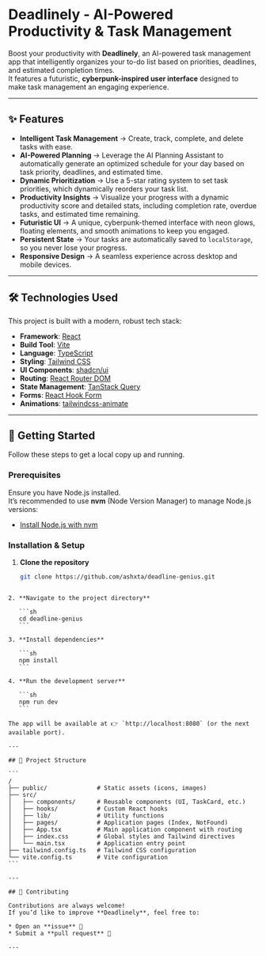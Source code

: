
# Deadlinely - AI-Powered Productivity & Task Management

Boost your productivity with **Deadlinely**, an AI-powered task management app that intelligently organizes your to-do list based on priorities, deadlines, and estimated completion times.  
It features a futuristic, **cyberpunk-inspired user interface** designed to make task management an engaging experience.

---

## ✨ Features

- **Intelligent Task Management** → Create, track, complete, and delete tasks with ease.  
- **AI-Powered Planning** → Leverage the AI Planning Assistant to automatically generate an optimized schedule for your day based on task priority, deadlines, and estimated time.  
- **Dynamic Prioritization** → Use a 5-star rating system to set task priorities, which dynamically reorders your task list.  
- **Productivity Insights** → Visualize your progress with a dynamic productivity score and detailed stats, including completion rate, overdue tasks, and estimated time remaining.  
- **Futuristic UI** → A unique, cyberpunk-themed interface with neon glows, floating elements, and smooth animations to keep you engaged.  
- **Persistent State** → Your tasks are automatically saved to `localStorage`, so you never lose your progress.  
- **Responsive Design** → A seamless experience across desktop and mobile devices.  

---

## 🛠️ Technologies Used

This project is built with a modern, robust tech stack:

- **Framework**: [React](https://reactjs.org/)  
- **Build Tool**: [Vite](https://vitejs.dev/)  
- **Language**: [TypeScript](https://www.typescriptlang.org/)  
- **Styling**: [Tailwind CSS](https://tailwindcss.com/)  
- **UI Components**: [shadcn/ui](https://ui.shadcn.com/)  
- **Routing**: [React Router DOM](https://reactrouter.com/)  
- **State Management**: [TanStack Query](https://tanstack.com/query/)  
- **Forms**: [React Hook Form](https://react-hook-form.com/)  
- **Animations**: [tailwindcss-animate](https://github.com/jamiebuilds/tailwindcss-animate)  

---

## 🚀 Getting Started

Follow these steps to get a local copy up and running.

### Prerequisites

Ensure you have Node.js installed.  
It’s recommended to use **nvm** (Node Version Manager) to manage Node.js versions:

- [Install Node.js with nvm](https://github.com/nvm-sh/nvm#installing-and-updating)

### Installation & Setup

1. **Clone the repository**
   ```sh
   git clone https://github.com/ashxta/deadline-genius.git
````

2. **Navigate to the project directory**

   ```sh
   cd deadline-genius
   ```

3. **Install dependencies**

   ```sh
   npm install
   ```

4. **Run the development server**

   ```sh
   npm run dev
   ```

The app will be available at 👉 `http://localhost:8080` (or the next available port).

---

## 📂 Project Structure

```
/
├── public/              # Static assets (icons, images)
├── src/
│   ├── components/      # Reusable components (UI, TaskCard, etc.)
│   ├── hooks/           # Custom React hooks
│   ├── lib/             # Utility functions
│   ├── pages/           # Application pages (Index, NotFound)
│   ├── App.tsx          # Main application component with routing
│   ├── index.css        # Global styles and Tailwind directives
│   └── main.tsx         # Application entry point
├── tailwind.config.ts   # Tailwind CSS configuration
└── vite.config.ts       # Vite configuration
```

---

## 🤝 Contributing

Contributions are always welcome!
If you’d like to improve **Deadlinely**, feel free to:

* Open an **issue** 📝
* Submit a **pull request** 🚀

---


